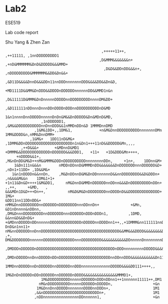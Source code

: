 # Lab2

ESE519

Lab code report

Shu Yang & Zhen Zan





                                                                                                              
                                               ,+++++11++,                    ,++11111, ,1nnDDDDDDDDD1        
                                              ,D&MMM&&&&&&&n+            ,+nD&MMMMMM&DnD&DDDDD&&&MMD+         
                                                ,D&D&&DDnDD&&&n+,      ,nDDDDDDDDD&MMMMMM&&DD&Dn&&+           
                                                ,&D11D&&&&DnnD&&&DDn11nnDDDnnnnnnnDDD&&&&DD&&Dn&D,            
                                                +MD1111D&&MM&DnDDD&&DDDDnDDDDDDnnnnnnDD&&MMD1n&n              
                                               ,D&11111D&MMM&DnDnnnnnDDDDDnnDDDDDDDDDnnnnDM&DD+               
                                               ,&D111111nDDnnnDnnnDDnDDDDnDDDnnDDDDDDDDDDnD&MD                
                                                1&n1nnnnDnnDDDDDnnnnnDnDn&M&&DnDDDDD&Dn&MDnD&MD,              
                    ,1nDDDDDD1,                 ,&M&&DDDDDDDDDDDnnDnnDDD&&1nMMDnDDn&D 1MMMDnnDMD              
                 ,1&M&1DD+,,1DM&1,            +n&M&DnnDDDDDDDDDDnnnnnnnDMn 1MM&DDDD&n,nMM&DnnDMM+             
               ,1&M&+   1DD11nD&M&+        ,1DMM&DDnDDDDDDDDDDDDDDDDDDDDDn1n&Dn1+++11nD&&DDDDD&Mn,,,,         
           ,++D&&&+       +&MDnnD&MD1     +DMMM&&DDDDDDDDDDDDDnDDDDDD&&&DDD1,   +11+   +1D&DDD&Mn++++,        
         +nDDDD&&1+,       ,M&nDnDD&M&D++nM&&MMM&DDDnDDDDDDDDDDnnnnnnnnDDn,     +1n+,    1DDnn&M+             
        1&Dn111n&&&n        nMDDnDDnnD&MMMDnDD&&&&&&&DnDDDDDDDnnnDDDDDD&D+   ,nDn1+11DD+ ,1D&&M&+             
       1&n1nDDDDn&&nnDn,    ,M&DnDDnnD&M&DnDDnnnnnnD&&nnDDDDDDDD&&D&DDDn+    ,n&&&&M&&n    1DM&1+1+
    +1n11&Dn&D++++1&M&DD1,     nM&DnnD&MMDnDDDDDDnnDDnn&&&DnDDDDDDDDDnDDn+        ,,++,     +&MD,   ,           
    &&&MDn1D&D+++Dn++,          nM&D&M&DnDDDDDDDDnnDDDDnD&&DDDDDDDDDDDDDD+                 1M&+                 
    &DD11nn11DDnDD&+             nMM&DnnDDDDDDDDnnDDDDDDnDDDDDDDDnnnDDnnDn+              +&Mn,                  
    &D1nDnnnn&nDDnn,           ,DM&DnnnDDDDDDDDDnnDDDDDDDnnnDDDDDDnDDDnDDDn1,         ,1DMD,                    
    &&nn&D&&DnD&+             +&MDnnDDDDDnDDnnnnnnDDDDDDDDDDDDDDnDDDDDnnDDDDnn1++,,+1DMMM&nn111111nnDDDnn1,     
    DnD&n1nn11+              nM&nnDDDDDDnnDnnDDDDDDDDDDDDDDDDDDDDDDDDDDDDDDDDDDD&&MM&&&DDDD&&&&&&&&Dn+,+&M+     
    ,+,                    DM&DDDDDDDDnnnnnnDDDDDDDDDDDDDDnnnDDDDDDDDD&&&&&&&&&&&DDnnnnnDnnnnnnnnDDDnDDn+      
                        ,DMDDDnDDDDDDnDDDDDDDDDDDDDDDDDDDDDDDDDDDDDDDDDDDnDDDnnnnnnnnnDDDDD&&&&&&DD1+,        
                       ,DMDnDDDDDnnDnnDDDDDnDDnDDDDDDDDDDDDDDDDDDDDDDDnnDDnnDDD&&&&&&&&&&&Dn11+,,             
                      1MMDnnDDDDDnnDnDDDDDDnnDDDDDDnnDDDnnnnnnnnnnnnnDDDDD&&&&DD111++++,,                     
                     1M&DnDnDDDDDnDDnDDDDDDnnDDDDDDnDDDD&&&&&&&&&&&&&&&MMMD1+,                                
                    1M&DDDDDDDDDDnnnnnDDDDDDnDDDnDDnn1++1nnnnnn11111++,DM1                                    
                   nM&nDDDDDDDDDDnnnnnDDDDDDnDDDDDn,                  +&n                                     
                  1M&DnnDnnDDDDDnnnnnnnDDDDnnDDDn+,                   1M1                                     
                 ,&&nDDDDDDDDDDDDDDDDDDDDDDDDDn+,                     1M1                                     
                 ,nDDnnnnnnnnnnnnnnnnDDnnnnnn1,                       +&n     
